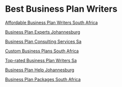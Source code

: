 <h1>Best Business Plan Writers</h1><p><a href="post/affordable-business-plan-writers-south-africa.md">Affordable Business Plan Writers South Africa</a></p>
<p><a href="post/business-plan-experts-johannesburg.md">Business Plan Experts Johannesburg</a></p>
<p><a href="post/business-plan-consulting-services-sa.md">Business Plan Consulting Services Sa</a></p>
<p><a href="post/custom-business-plans-south-africa.md">Custom Business Plans South Africa</a></p>
<p><a href="post/top-rated-business-plan-writers-sa.md">Top-rated Business Plan Writers Sa</a></p>
<p><a href="post/business-plan-help-johannesburg.md">Business Plan Help Johannesburg</a></p>
<p><a href="post/business-plan-packages-south-africa.md">Business Plan Packages South Africa</a></p>
